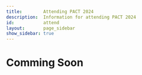 ```yaml
---
title:        Attending PACT 2024
description:  Information for attending PACT 2024
id:           attend
layout:       page_sidebar
show_sidebar: true
---
```


# Comming Soon

